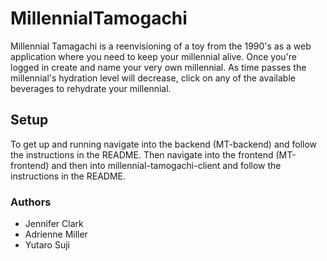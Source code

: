 # MillennialTamogachi

Millennial Tamagachi is a reenvisioning of a toy from the 1990's as a web application where you need to keep your millennial alive. Once you're logged in create and name your very own millennial. As time passes the millennial's hydration level will decrease, click on any of the available beverages to rehydrate your millennial.

## Setup

To get up and running navigate into the backend (MT-backend) and follow the instructions in the README. Then navigate into the frontend (MT-frontend) and then into millennial-tamogachi-client and follow the instructions in the README.

### Authors
+ Jennifer Clark
+ Adrienne Miller 
+ Yutaro Suji
